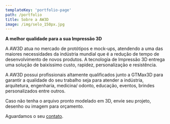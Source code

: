 ```yaml
---
templateKey: 'portfolio-page'
path: /portfolio
title: Sobre a AW3D
image: /img/selo_150px.jpg
---
```

**A melhor qualidade para a sua Impressão 3D**

A AW3D atua no mercado de protótipos e mock-ups, atendendo a uma das maiores necessidades da indústria mundial que é a redução de tempo de desenvolvimento de novos produtos. A tecnologia de Impressão 3D entrega uma solução de baixíssimo custo, rapidez, personalização e resistência.

A AW3D possui profissionais altamente qualificados junto a GTMax3D para garantir a qualidade do seu trabalho seja para atender a indústria, arquitetura, engenharia, medicina/ odonto, educação, eventos, brindes personalizados entre outros.

Caso não tenha o arquivo pronto modelado em 3D, envie seu projeto, desenho ou imagem para orçamento.

Aguardamos o seu [contato](/contato).
